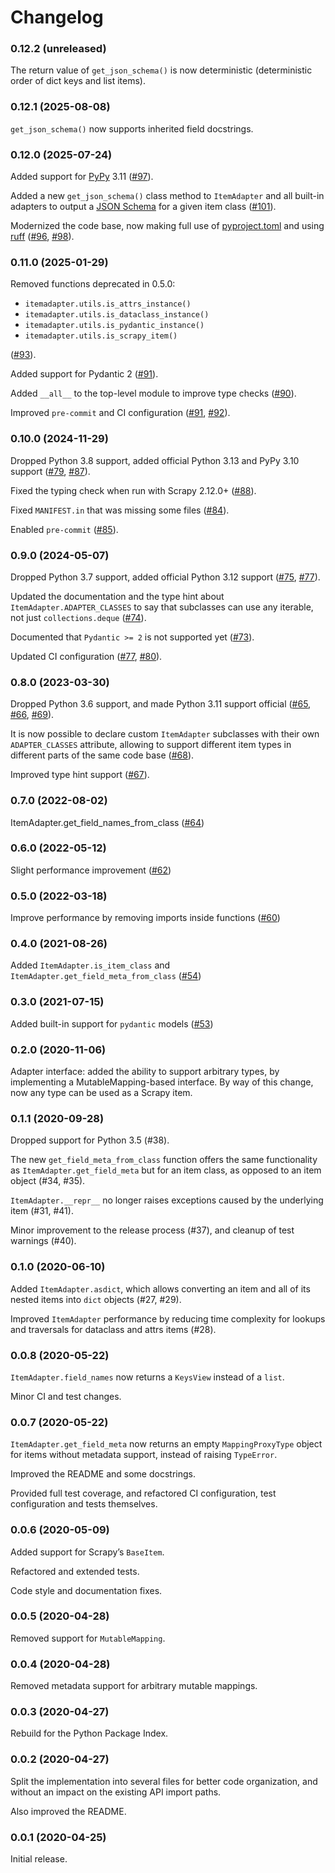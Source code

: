 # Changelog

### 0.12.2 (unreleased)

The return value of `get_json_schema()` is now deterministic (deterministic
order of dict keys and list items).

### 0.12.1 (2025-08-08)

`get_json_schema()` now supports inherited field docstrings.

### 0.12.0 (2025-07-24)

Added support for [PyPy](https://pypy.org/) 3.11
([#97](https://github.com/scrapy/itemadapter/pull/97)).

Added a new `get_json_schema()` class method to `ItemAdapter` and all built-in
adapters to output a [JSON Schema](https://json-schema.org/) for a given item
class ([#101](https://github.com/scrapy/itemadapter/pull/101)).

Modernized the code base, now making full use of
[pyproject.toml](https://packaging.python.org/en/latest/guides/writing-pyproject-toml/)
and using [ruff](https://docs.astral.sh/ruff/)
([#96](https://github.com/scrapy/itemadapter/pull/96),
[#98](https://github.com/scrapy/itemadapter/pull/98)).

### 0.11.0 (2025-01-29)

Removed functions deprecated in 0.5.0:

* `itemadapter.utils.is_attrs_instance()`
* `itemadapter.utils.is_dataclass_instance()`
* `itemadapter.utils.is_pydantic_instance()`
* `itemadapter.utils.is_scrapy_item()`

([#93](https://github.com/scrapy/itemadapter/pull/93)).

Added support for Pydantic 2
([#91](https://github.com/scrapy/itemadapter/pull/91)).

Added `__all__` to the top-level module to improve type checks
([#90](https://github.com/scrapy/itemadapter/pull/90)).

Improved `pre-commit` and CI configuration
([#91](https://github.com/scrapy/itemadapter/pull/91),
[#92](https://github.com/scrapy/itemadapter/pull/92)).

### 0.10.0 (2024-11-29)

Dropped Python 3.8 support, added official Python 3.13 and PyPy 3.10 support
([#79](https://github.com/scrapy/itemadapter/pull/79),
[#87](https://github.com/scrapy/itemadapter/pull/87)).

Fixed the typing check when run with Scrapy 2.12.0+
([#88](https://github.com/scrapy/itemadapter/pull/88)).

Fixed `MANIFEST.in` that was missing some files
([#84](https://github.com/scrapy/itemadapter/pull/84)).

Enabled `pre-commit`
([#85](https://github.com/scrapy/itemadapter/pull/85)).

### 0.9.0 (2024-05-07)

Dropped Python 3.7 support, added official Python 3.12 support
([#75](https://github.com/scrapy/itemadapter/pull/75),
[#77](https://github.com/scrapy/itemadapter/pull/77)).

Updated the documentation and the type hint about `ItemAdapter.ADAPTER_CLASSES`
to say that subclasses can use any iterable, not just `collections.deque`
([#74](https://github.com/scrapy/itemadapter/pull/74)).

Documented that `Pydantic >= 2` is not supported yet
([#73](https://github.com/scrapy/itemadapter/pull/73)).

Updated CI configuration
([#77](https://github.com/scrapy/itemadapter/pull/77),
[#80](https://github.com/scrapy/itemadapter/pull/80)).


### 0.8.0 (2023-03-30)

Dropped Python 3.6 support, and made Python 3.11 support official
([#65](https://github.com/scrapy/itemadapter/pull/65),
[#66](https://github.com/scrapy/itemadapter/pull/66),
[#69](https://github.com/scrapy/itemadapter/pull/69)).

It is now possible to declare custom `ItemAdapter` subclasses with their own
`ADAPTER_CLASSES` attribute, allowing to support different item types in
different parts of the same code base
([#68](https://github.com/scrapy/itemadapter/pull/68)).

Improved type hint support
([#67](https://github.com/scrapy/itemadapter/pull/67)).


### 0.7.0 (2022-08-02)

ItemAdapter.get_field_names_from_class
([#64](https://github.com/scrapy/itemadapter/pull/64))


### 0.6.0 (2022-05-12)

Slight performance improvement
([#62](https://github.com/scrapy/itemadapter/pull/62))


### 0.5.0 (2022-03-18)

Improve performance by removing imports inside functions
([#60](https://github.com/scrapy/itemadapter/pull/60))


### 0.4.0 (2021-08-26)

Added `ItemAdapter.is_item_class` and `ItemAdapter.get_field_meta_from_class`
([#54](https://github.com/scrapy/itemadapter/pull/54))


### 0.3.0 (2021-07-15)

Added built-in support for `pydantic` models ([#53](https://github.com/scrapy/itemadapter/pull/53))


### 0.2.0 (2020-11-06)

Adapter interface: added the ability to support arbitrary types,
by implementing a MutableMapping-based interface.
By way of this change, now any type can be used as a Scrapy item.


### 0.1.1 (2020-09-28)

Dropped support for Python 3.5 (#38).

The new `get_field_meta_from_class` function offers the same functionality as
`ItemAdapter.get_field_meta` but for an item class, as opposed to an item
object (#34, #35).

`ItemAdapter.__repr__` no longer raises exceptions caused by the underlying
item (#31, #41).

Minor improvement to the release process (#37), and cleanup of test warnings (#40).


### 0.1.0 (2020-06-10)

Added `ItemAdapter.asdict`, which allows converting an item and all of its
nested items into `dict` objects (#27, #29).

Improved `ItemAdapter` performance by reducing time complexity for lookups and
traversals for dataclass and attrs items (#28).


### 0.0.8 (2020-05-22)

`ItemAdapter.field_names` now returns a `KeysView` instead of a `list`.

Minor CI and test changes.


### 0.0.7 (2020-05-22)

`ItemAdapter.get_field_meta` now returns an empty `MappingProxyType` object for
items without metadata support, instead of raising `TypeError`.

Improved the README and some docstrings.

Provided full test coverage, and refactored CI configuration, test
configuration and tests themselves.


### 0.0.6 (2020-05-09)

Added support for Scrapy’s `BaseItem`.

Refactored and extended tests.

Code style and documentation fixes.


### 0.0.5 (2020-04-28)

Removed support for `MutableMapping`.


### 0.0.4 (2020-04-28)

Removed metadata support for arbitrary mutable mappings.


### 0.0.3 (2020-04-27)

Rebuild for the Python Package Index.


### 0.0.2 (2020-04-27)

Split the implementation into several files for better code organization, and
without an impact on the existing API import paths.

Also improved the README.


### 0.0.1 (2020-04-25)

Initial release.
